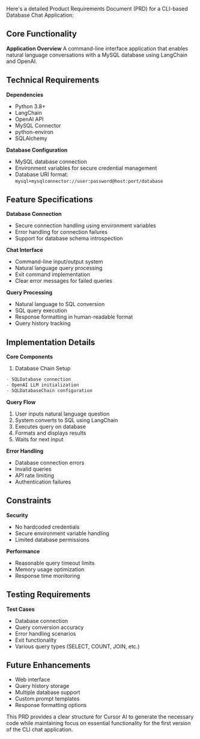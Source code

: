 Here's a detailed Product Requirements Document (PRD) for a CLI-based Database Chat Application:

## Core Functionality

**Application Overview**
A command-line interface application that enables natural language conversations with a MySQL database using LangChain and OpenAI.

## Technical Requirements

**Dependencies**
- Python 3.8+
- LangChain
- OpenAI API
- MySQL Connector
- python-environ
- SQLAlchemy

**Database Configuration**
- MySQL database connection
- Environment variables for secure credential management
- Database URI format: `mysql+mysqlconnector://user:password@host:port/database`

## Feature Specifications

**Database Connection**
- Secure connection handling using environment variables
- Error handling for connection failures
- Support for database schema introspection

**Chat Interface**
- Command-line input/output system
- Natural language query processing
- Exit command implementation
- Clear error messages for failed queries

**Query Processing**
- Natural language to SQL conversion
- SQL query execution
- Response formatting in human-readable format
- Query history tracking

## Implementation Details

**Core Components**
1. Database Chain Setup
```python
- SQLDatabase connection
- OpenAI LLM initialization
- SQLDatabaseChain configuration
```

**Query Flow**
1. User inputs natural language question
2. System converts to SQL using LangChain
3. Executes query on database
4. Formats and displays results
5. Waits for next input

**Error Handling**
- Database connection errors
- Invalid queries
- API rate limiting
- Authentication failures

## Constraints

**Security**
- No hardcoded credentials
- Secure environment variable handling
- Limited database permissions

**Performance**
- Reasonable query timeout limits
- Memory usage optimization
- Response time monitoring

## Testing Requirements

**Test Cases**
- Database connection
- Query conversion accuracy
- Error handling scenarios
- Exit functionality
- Various query types (SELECT, COUNT, JOIN, etc.)

## Future Enhancements
- Web interface
- Query history storage
- Multiple database support
- Custom prompt templates
- Response formatting options

This PRD provides a clear structure for Cursor AI to generate the necessary code while maintaining focus on essential functionality for the first version of the CLI chat application.

